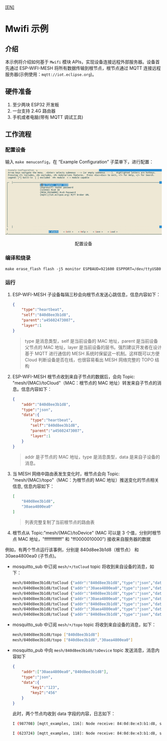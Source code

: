 [[EN]](./README.md)

# Mwifi 示例

## 介绍

本示例将介绍如何基于 `Mwifi` 模块 APIs，实现设备连接远程外部服务器。设备首先通过 ESP-WIFI-MESH 将所有数据传输到根节点，根节点通过 MQTT 连接远程服务器(示例使用：`mqtt://iot.eclipse.org`)。

## 硬件准备

1. 至少两块 ESP32 开发板
2. 一台支持 2.4G 路由器
3. 手机或者电脑(带有 MQTT 调试工具)

## 工作流程

### 配置设备

输入 `make menuconfig`，在 “Example Configuration” 子菜单下，进行配置：

<div align=center>
<img src="config.png"  width="800">
<p> 配置设备 </p>
</div>

### 编译和烧录

```shell
make erase_flash flash -j5 monitor ESPBAUD=921600 ESPPORT=/dev/ttyUSB0
```

### 运行

1. ESP-WIFI-MESH 子设备每隔三秒会向根节点发送心跳信息，信息内容如下：

    ```json
    {
        "type":"heartbeat",
        "self":"840d8ee3b1d8",
        "parent":"a45602473007",
        "layer":1
    }
    ```

    > type 是消息类型，self 是当前设备的 MAC 地址，parent 是当前设备父节点的 MAC 地址，layer 是当前设备的层书。强烈建议开发者在设计基于 MQTT 进行通信的 MESH 系统时保留这一机制。这样既可以方便 Cloud 判断设备是否在线，也很容易看出 MESH 网络完整的 TOPO 结构

1. ESP-WIFI-MESH 根节点收到来自子节点的数据后，会向 Topic: "mesh/{MAC}/toCloud"（MAC：根节点的 MAC 地址）转发来自子节点的消息。信息内容如下：

    ```json
    {
        "addr":"840d8ee3b1d8",
        "type":"json",
        "data":{
            "type":"heartbeat",
            "self":"840d8ee3b1d8",
            "parent":"a45602473007",
            "layer":1
        }
    }
    ```

    > addr 是子节点的 MAC 地址，type 是消息类型，data 是来自子设备的消息。

1. 当 MESH 网络中路由表发生变化时，根节点会向 Topic: "mesh/{MAC}/topo"（MAC：为根节点的 MAC 地址）推送变化的节点相关信息, 信息内容如下：

    ```json
    [
        "840d8ee3b1d8",
        "30aea4800ea0"
    ]
    ```

    > 列表完整复制了当前根节点的路由表

1. 根节点从 Topic:"mesh/{MAC}/toDevice" (MAC 可以是 3 个值，分别时根节点 MAC 地址，"ffffffffffff" 和 "ff0000010000") 接收来自服务器的数据

例如，有两个节点运行该事例，分别是 840d8ee3b1d8（根节点） 和 30aea4800ea0 (子节点)。

- mosquitto_sub 中订阅 `mesh/+/toCloud` topic 将收到来自设备的消息，如下：

    ```bash
    mesh/840d8ee3b1d8/toCloud {"addr":"840d8ee3b1d8","type":"json","data":{"type":"heartbeat", "self": "840d8ee3b1d8", "parent":"a45602473007","layer":1}}
    mesh/840d8ee3b1d8/toCloud {"addr":"30aea4800ea0","type":"json","data":{"type":"heartbeat", "self": "30aea4800ea0", "parent":"840d8ee3b1d9","layer":2}}
    mesh/840d8ee3b1d8/toCloud {"addr":"840d8ee3b1d8","type":"json","data":{"type":"heartbeat", "self": "840d8ee3b1d8", "parent":"a45602473007","layer":1}}
    mesh/840d8ee3b1d8/toCloud {"addr":"30aea4800ea0","type":"json","data":{"type":"heartbeat", "self": "30aea4800ea0", "parent":"840d8ee3b1d9","layer":2}}
    mesh/840d8ee3b1d8/toCloud {"addr":"840d8ee3b1d8","type":"json","data":{"type":"heartbeat", "self": "840d8ee3b1d8", "parent":"a45602473007","layer":1}}
    mesh/840d8ee3b1d8/toCloud {"addr":"30aea4800ea0","type":"json","data":{"type":"heartbeat", "self": "30aea4800ea0", "parent":"840d8ee3b1d9","layer":2}}
    mesh/840d8ee3b1d8/toCloud {"addr":"840d8ee3b1d8","type":"json","data":{"type":"heartbeat", "self": "840d8ee3b1d8", "parent":"a45602473007","layer":1}}
    ```

- mosquitto_sub 中订阅 `mesh/+/topo` topic 将收到来自设备的消息，如下：

    ```bash
    mesh/840d8ee3b1d8/topo ["840d8ee3b1d8"]
    mesh/840d8ee3b1d8/topo ["840d8ee3b1d8","30aea4800ea0"]
    ```

- mosquitto_pub 中向 `mesh/840d8ee3b1d8/toDevice` topic 发送消息，消息内容如下

    ```json
    {
        "addr":["30aea4800ea0","840d8ee3b1d8"],
        "type":"json",
        "data":{
            "key1":"123",
            "key2":"456"
        }
    }
    ```

    此时，两个节点均收到 data 字段的内容，日志如下：

    ```bash
    I (987708) [mqtt_examples, 116]: Node receive: 84:0d:8e:e3:b1:d8, size: 27, data: {"key1":"123","key2":"456"}
    ```

    ```bash
    I (623724) [mqtt_examples, 118]: Node receive: 84:0d:8e:e3:b1:d8, size: 27, data: {"key1":"123","key2":"456"}
    ```
